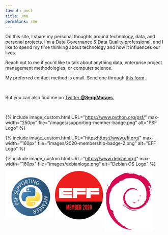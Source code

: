 ```yaml
---
layout: post
title: /me
permalink: /me
---
```


On this site, I share my personal thoughts around technology, data, and personal projects. I'm a Data Governance & Data Quality professional, and I like to spend my time thinking about technology and how it influences our lives.

Reach out to me if you'd like to talk about anything data, enterprise project management methodologies, or computer science.

My preferred contact method is email. Send one through <a href="https://sergiomoraes.dev/advice">this form</a>.

<br>

But you can also find me on <a href="//twitter.com/SergiMoraes">Twitter<b> @SergiMoraes</b>.</a>

<br>

{% include image_custom.html URL="https://www.python.org/psf/" max-width="250px" file="/images/supporting-member-badge.png" alt="PSF Logo" %}

{% include image_custom.html URL="https:https://www.eff.org/" max-width="160px" file="images/2020-membership-badge-2.png" alt="EFF Logo" %}

{% include image_custom.html URL="https://www.debian.org/" max-width="160px" file="images/debianlogo.png" alt="Debian OS Logo" %}

<img src="/images/supporting-member-badge.png" style="float: left; width: 30%; margin-right: 1%; margin-bottom: 0.5em;">

<img src="images/2020-membership-badge-2.png" style="float: left; width: 30%; margin-right: 1%; margin-bottom: 0.5em;">

<img src="images/debianlogo.png" style="float: left; width: 30%; margin-right: 1%; margin-bottom: 0.5em;">